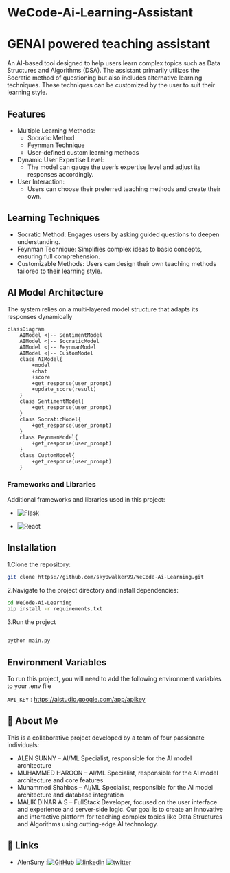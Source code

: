 # WeCode-Ai-Learning-Assistant

# GENAI powered teaching assistant

An AI-based tool designed to help users learn complex topics such as Data Structures and Algorithms (DSA). The assistant primarily utilizes the Socratic method of questioning but also includes alternative learning techniques. These techniques can be customized by the user to suit their learning style.


## Features

- Multiple Learning Methods:
    - Socratic Method
    - Feynman Technique
    - User-defined custom learning methods
- Dynamic User Expertise Level:
    - The model can gauge the user’s expertise level and adjust its responses accordingly.
- User Interaction:
    - Users can choose their preferred teaching methods and create their own.



## Learning Techniques

- Socratic Method: Engages users by asking guided questions to deepen understanding.
- Feynman Technique: Simplifies complex ideas to basic concepts, ensuring full comprehension.
- Customizable Methods: Users can design their own teaching methods tailored to their learning style.
## AI Model Architecture

The system relies on a multi-layered model structure that adapts its responses dynamically

```mermaid
classDiagram
    AIModel <|-- SentimentModel
    AIModel <|-- SocraticModel
    AIModel <|-- FeynmanModel
    AIModel <|-- CustomModel
    class AIModel{
        +model
        +chat
        +score
        +get_response(user_prompt)
        +update_score(result)
    }
    class SentimentModel{
        +get_response(user_prompt)
    }
    class SocraticModel{
        +get_response(user_prompt)
    }
    class FeynmanModel{
        +get_response(user_prompt)
    }
    class CustomModel{
        +get_response(user_prompt)
    }
```

### Frameworks and Libraries

Additional frameworks and libraries used in this project:

* ![Flask](https://img.shields.io/badge/Flask-000000?style=for-the-badge&logo=flask&logoColor=white)

* ![React](https://img.shields.io/badge/React-20232A?style=for-the-badge&logo=react&logoColor=61DAFB)

## Installation

1.Clone the repository:

```bash
git clone https://github.com/sky0walker99/WeCode-Ai-Learning.git

```
2.Navigate to the project directory and install dependencies:

```bash
cd WeCode-Ai-Learning
pip install -r requirements.txt

```
3.Run the project
```bash

python main.py

```
    
## Environment Variables

To run this project, you will need to add the following environment variables to your .env file

`API_KEY` : https://aistudio.google.com/app/apikey


## 🚀 About Me
This is a collaborative project developed by a team of four passionate individuals:

- ALEN SUNNY       – AI/ML Specialist, responsible for the AI model architecture 
- MUHAMMED HAROON  – AI/ML Specialist, responsible for the AI model architecture and core features
- Muhammed Shahbas – AI/ML Specialist, responsible for the AI model architecture and database integration
- MALIK DINAR A S  – FullStack Developer, focused on the user interface and experience and server-side logic.
Our goal is to create an innovative and interactive platform for teaching complex topics like Data Structures and Algorithms using cutting-edge AI technology.



## 🔗 Links
- AlenSuny :[![GitHub](https://img.shields.io/badge/GitHub-100000?style=for-the-badge&logo=github&logoColor=white)](https://github.com/Alen-121)
[![linkedin](https://img.shields.io/badge/linkedin-0A66C2?style=for-the-badge&logo=linkedin&logoColor=white)](https://www.linkedin.com/)
[![twitter](https://img.shields.io/badge/twitter-1DA1F2?style=for-the-badge&logo=twitter&logoColor=white)](https://twitter.com/)


